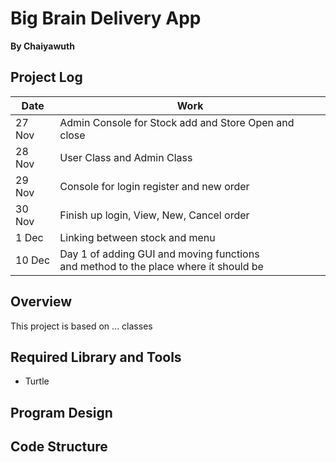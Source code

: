 # Big Brain Delivery App
**By Chaiyawuth**
## Project Log
|Date|Work|
|---|---|
|27 Nov|Admin Console for Stock add and Store Open and close|
|28 Nov|User Class and Admin Class|
|29 Nov|Console for login register and new order|
|30 Nov|Finish up login, View, New, Cancel order|
|1 Dec|Linking between stock and menu|
|10 Dec|Day 1 of adding GUI and moving functions <br> and method to the place where it should be|
## Overview
This project is based on ... classes



## Required Library and Tools
- Turtle





## Program Design
## Code Structure
